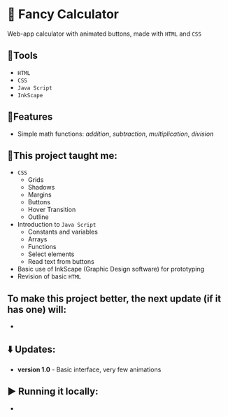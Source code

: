 # 🧮 Fancy Calculator
  Web-app calculator with animated buttons, made with `HTML` and `CSS`
  ## 📘Tools
  - `HTML`
  - `CSS`
  - `Java Script`
  - `InkScape`

## 📃Features
  - Simple math functions: *addition*, *subtraction*, *multiplication*, *division*

## 🎯This project taught me:
 - `CSS`
     - Grids
     - Shadows
     - Margins
     - Buttons
     - Hover Transition
     - Outline
 - Introduction to `Java Script`
      - Constants and variables
      - Arrays
      - Functions
      - Select elements
      - Read text from buttons
 - Basic use of InkScape (Graphic Design software) for prototyping
 - Revision of basic `HTML`

## To make this project better, the next update (if it has one) will:
  - 

## ⬇️ Updates:
 - **version 1.0** - Basic interface, very few animations

## ▶️ Running it locally:
  - 
